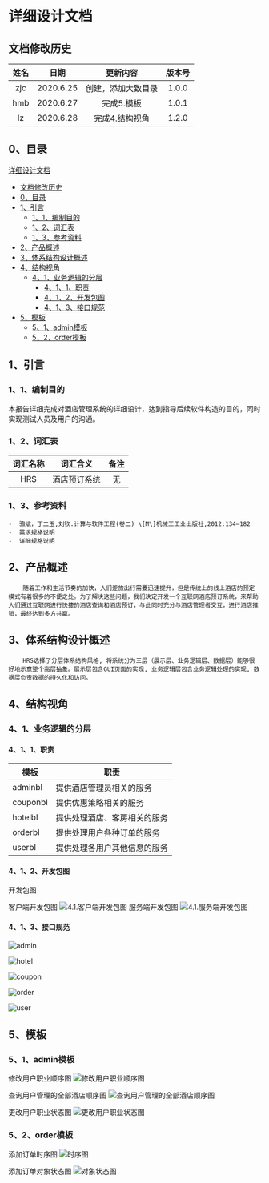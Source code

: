 # 详细设计文档
## 文档修改历史

| 姓名 |   日期    |      更新内容      | 版本号 |
| :--: | :-------: | :----------------: | :----: |
| zjc  | 2020.6.25 | 创建，添加大致目录 | 1.0.0  |
| hmb  | 2020.6.27 |     完成5.模板     | 1.0.1  |
| lz   | 2020.6.28 |   完成4.结构视角   | 1.2.0  |

## 0、目录

[详细设计文档](#详细设计文档)
- [文档修改历史](#文档修改历史)
- [0、目录](#0、目录)
- [1、引言](#1、引言)
  - [1、1、编制目的](#1、1、编制目的)
  - [1、2、词汇表](#1、2、词汇表)
  - [1、3、参考资料](#1、3、参考资料)
- [2、产品概述](#2、产品概述)
- [3、体系结构设计概述](#3、体系结构设计概述)
- [4、结构视角](#4、结构视角)
  - [4、1、业务逻辑的分层](#4、1、业务逻辑的分层)
    - [4、1、1、职责](#4、1、1、职责)
    - [4、1、2、开发包图](#4、1、2、开发包图)
    - [4、1、3、接口规范](#5、3、1、接口规范)
- [5、模板](#5、模板)
  - [5、1、admin模板](#5、1、admin模板)
  - [5、2、order模板](#5、2、order模板)

## 1、引言

### 1、1、编制目的

​       本报告详细完成对酒店管理系统的详细设计，达到指导后续软件构造的目的，同时实现测试人员及用户的沟通。

### 1、2、词汇表

| 词汇名称 |   词汇含义   | 备注 |
| :------: | :----------: | :---: |
|   HRS    | 酒店预订系统 |  无  |

### 1、3、参考资料

```
-  骆斌，丁二玉,刘钦.计算与软件工程(卷二) \[M\]机械⼯工业出版社,2012:134—182
-  需求规格说明
-  详细规格说明
```

## 2、产品概述

```
    随着工作和生活节奏的加快，人们差旅出行需要迅速提升，但是传统上的线上酒店的预定模式有着很多的不便之处。为了解决这些问题，我们决定开发一个互联网酒店预订系统，来帮助人们通过互联网进行快捷的酒店查询和酒店预订，与此同时充分与酒店管理者交互，进行酒店推销，最终达到多方共赢。
```

## 3、体系结构设计概述

```
    HRS选择了分层体系结构风格, 将系统分为三层（展示层、业务逻辑层、数据层）能够很好地示意整个高层抽象。展示层包含GUI页面的实现, 业务逻辑层包含业务逻辑处理的实现, 数据层负责数据的持久化和访问。
```

## 4、结构视角

### 4、1、业务逻辑的分层

#### 4、1、1、职责
模板 | 职责
---|---
adminbl | 提供酒店管理员相关的服务
couponbl | 提供优惠策略相关的服务
hotelbl | 提供处理酒店、客房相关的服务
orderbl | 提供处理用户各种订单的服务
userbl | 提供处理各用户其他信息的服务

#### 4、1、2、开发包图
  开发包图

  客户端开发包图
![4.1.客户端开发包图](https://nju18se-playersixseven.oss-cn-shenzhen.aliyuncs.com/homework/文档04/开发包_客户端.png)
    服务端开发包图
![4.1.服务端开发包图](https://nju18se-playersixseven.oss-cn-shenzhen.aliyuncs.com/homework/文档04/开发包.jpg)


#### 4、1、3、接口规范

![admin](https://nju18se-playersixseven.oss-cn-shenzhen.aliyuncs.com/network/micr/picsadminbl.png)  

![hotel](https://nju18se-playersixseven.oss-cn-shenzhen.aliyuncs.com/network/micr/picshotelbl.png)  

![coupon](https://nju18se-playersixseven.oss-cn-shenzhen.aliyuncs.com/network/micr/picscouponbl.png)  

![order](https://nju18se-playersixseven.oss-cn-shenzhen.aliyuncs.com/network/micr/picsorderbl.png)  

![user](https://nju18se-playersixseven.oss-cn-shenzhen.aliyuncs.com/network/micr/picsuserbl.png)


## 5、模板

### 5、1、admin模板

修改用户职业顺序图
![修改用户职业顺序图](https://nju18se-playersixseven.oss-cn-shenzhen.aliyuncs.com/network/micr/pics修改用户职业顺序图.png)  

查询用户管理的全部酒店顺序图
![查询用户管理的全部酒店顺序图](https://nju18se-playersixseven.oss-cn-shenzhen.aliyuncs.com/network/micr/pics查询用户管理的全部酒店顺序图.png)   

更改用户职业状态图
![更改用户职业状态图](https://nju18se-playersixseven.oss-cn-shenzhen.aliyuncs.com/network/micr/pics更改用户职业状态图.png)  

### 5、2、order模板


添加订单时序图
![时序图](https://nju18se-playersixseven.oss-cn-shenzhen.aliyuncs.com/network/micr/picsaddOrder的时序图.png)

添加订单对象状态图
![对象状态图](https://nju18se-playersixseven.oss-cn-shenzhen.aliyuncs.com/network/micr/picsOrder对象状态图.png)


